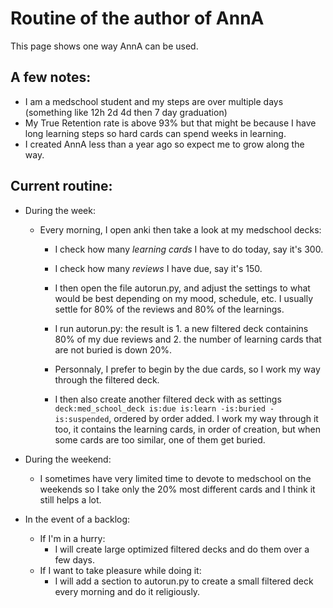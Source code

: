 # Routine of the author of AnnA
This page shows one way AnnA can be used.


## A few notes:
*  I am a medschool student and my steps are over multiple days (something like 12h 2d 4d then 7 day graduation)
*  My True Retention rate is above 93% but that might be because I have long learning steps so hard cards can spend weeks in learning.
*  I created AnnA less than a year ago so expect me to grow along the way.


## Current routine:
* During the week:
    * Every morning, I open anki then take a look at my medschool decks:
        * I check how many *learning cards* I have to do today, say it's 300.
        * I check how many *reviews* I have due, say it's 150.

        * I then open the file autorun.py, and adjust the settings to what would be best depending on my mood, schedule, etc. I usually settle for 80% of the reviews and 80% of the learnings.
        * I run autorun.py: the result is 1. a new filtered deck containins 80% of my due reviews and 2. the number of learning cards that are not buried is down 20%.

        * Personnaly, I prefer to begin by the due cards, so I work my way through the filtered deck.
        * I then also create another filtered deck with as settings `deck:med_school_deck is:due is:learn -is:buried -is:suspended`, ordered by order added. I work my way through it too, it contains the learning cards, in order of creation, but when some cards are too similar, one of them get buried.

* During the weekend:
    * I sometimes have very limited time to devote to medschool on the weekends so I take only the 20% most different cards and I think it still helps a lot.

* In the event of a backlog:
    * If I'm in a hurry:
         * I will create large optimized filtered decks and do them over a few days.
    * If I want to take pleasure while doing it:
         * I will add a section to autorun.py to create a small filtered deck every morning and do it religiously.
